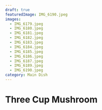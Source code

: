 ```yaml
---
draft: true
featuredImage: IMG_6190.jpeg
images:
  - IMG_6179.jpeg
  - IMG_6180.jpeg
  - IMG_6181.jpeg
  - IMG_6182.jpeg
  - IMG_6183.jpeg
  - IMG_6184.jpeg
  - IMG_6185.jpeg
  - IMG_6186.jpeg
  - IMG_6187.jpeg
  - IMG_6189.jpeg
  - IMG_6190.jpeg
category: Main Dish
---
```


# Three Cup Mushroom
